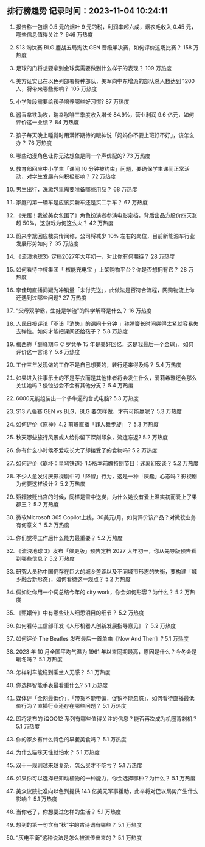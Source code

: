 
## 排行榜趋势 记录时间：2023-11-04 10:24:11
  
  1. 报告称一包烟 0.5 元的烟叶 9 元的税，利润率超六成，烟农毛收入 0.45 元，哪些信息值得关注？ 646 万热度
    
  2. S13 淘汰赛 BLG 鏖战五局淘汰 GEN 晋级半决赛，如何评价这场比赛？ 158 万热度
    
  3. 足球的门将想要拿到金球奖需要做到什么样子的表现？ 109 万热度
    
  4. 美方证实已在以色列部署特种部队，美军向中东增派的部队总人数达到 1200 人，将带来哪些影响？ 105 万热度
    
  5. 小学阶段需要给孩子培养哪些好习惯? 87 万热度
    
  6. 酱香拿铁助攻，瑞幸咖啡三季度收入增长 84.9%，营业利润 9.6 亿元，如何评价这一业绩？ 84 万热度
    
  7. 孩子每天晚上睡觉时用满怀期待的眼神说「妈妈你不要上班好不好」，该怎么办？ 76 万热度
    
  8. 哪些动漫角色让你无法想象是同一个声优配的? 73 万热度
    
  9. 教育部回应中小学生「课间 10 分钟被约束」问题，要确保学生课间正常活动，对学生发展有何积极影响？ 72 万热度
    
  10. 男生出行，洗漱包里需要准备哪些用品？ 68 万热度
    
  11. 家庭的第一辆车是应该买新车还是买二手车？ 67 万热度
    
  12. 《完蛋！我被美女包围了》角色扮演者参演电影定档，背后出品方股价四天涨超 50%，这游戏为何这么火？ 42 万热度
    
  13. 蔚来李斌回应裁员传闻称，公司将减少 10% 左右的岗位，目前新能源车行业发展形势如何？ 35 万热度
    
  14. 《流浪地球3》定档2027年大年初一，对此你有何期待？ 28 万热度
    
  15. 如何看待中核集团「 核能充电宝 」上架购物平台？你是否想拥有它？ 28 万热度
    
  16. 李佳琦直播间疑为冲销量「未付先送」，此做法是否符合流程，网购物流上你还遇到过哪些问题? 27 万热度
    
  17. “父母双学霸，生娃是学渣”的科学解释是什么？ 16 万热度
    
  18. 人民日报评论「不该『消失』的课间十分钟 」称弹簧长时间绷得太紧就容易失去弹性。如何才能把课间还给孩子？ 5.8 万热度
    
  19. 梅西称「巅峰期与 C 罗竞争 15 年是美好回忆，这是我最后一个金球」，如何评价这一言论？ 5.8 万热度
    
  20. 工作三年发现做的工作不是自己想要的，转行还来得及吗？ 5.4 万热度
    
  21. 如果进入往事乐土的不是芽衣而是其他律者将会发生什么，爱莉希雅还会那么关注她吗？侵蚀战会不会有其他分支？ 5.4 万热度
    
  22. 6000元能组装出一个多牛逼的台式电脑? 5.3 万热度
    
  23. S13 八强赛 GEN vs BLG，BLG 要怎样做，才有可能赢呢？ 5.3 万热度
    
  24. 如何评价《原神》4.2 前瞻直播「罪人舞步旋」？ 5.3 万热度
    
  25. 秋天哪些旅行风景或人给你留下深刻印象，流连忘返? 5.2 万热度
    
  26. 你有什么小时候不爱吃长大了却接受了的食物吗? 5.2 万热度
    
  27. 如何评价《崩坏：星穹铁道》1.5版本前瞻特别节目：迷离幻夜谈？ 5.2 万热度
    
  28. 不少人愈发讨厌影视剧中的「降智」行为，这是一种「厌蠢」心态吗？影视剧为何要这样设计？ 5.2 万热度
    
  29. 甄嬛被贬出宫的时候，同样是雪中送炭，为什么她没有爱上温实初而爱上了果郡王？ 5.2 万热度
    
  30. 微软Microsoft 365 Copilot上线，30美元/月，如何评价该产品？对微软业务有何意义？ 5.2 万热度
    
  31. 你们觉得工作后什么能力最重要？ 5.2 万热度
    
  32. 《流浪地球 3》发布「催更版」预告定档 2027 大年初一，你从先导版预告看到哪些信息？ 5.2 万热度
    
  33. 研究人员称中国仍存在巨大的城乡差距以及不同城市形态的失衡，要构建「城乡融合新形态」，如何看待这一观点？ 5.2 万热度
    
  34. 假如让你用一个词总结今年的 city work，你会如何形容？为什么？ 5.2 万热度
    
  35. 《甄嬛传》中有哪些让人细思泪目的细节？ 5.2 万热度
    
  36. 如何看待工信部印发《人形机器人创新发展指导意见》？ 5.2 万热度
    
  37. 如何评价 The Beatles 发布最后一首单曲《Now And Then》? 5.1 万热度
    
  38. 2023 年 10 月全国平均气温为 1961 年以来同期最高，原因是什么？今冬会是暖冬吗？ 5.1 万热度
    
  39. 怎样刹车能稳到乘坐人无感？ 5.1 万热度
    
  40. 你选择智能手表最看重什么? 5.1 万热度
    
  41. 媒体评「全网最低价」，「带货不能带偏，促销不能忽悠」，如何看待直播最低价行为？直播行业还存在哪些问题？ 5.1 万热度
    
  42. 即将发布的 iQOO12 系列有哪些值得关注的信息？能否再次成为机圈背刺机？ 5.1 万热度
    
  43. 你的家乡有什么特色的早餐美食吗？ 5.1 万热度
    
  44. 为什么猫咪天性就怕水？ 5.1 万热度
    
  45. 双十一规则越来越复杂，怎么买才不吃亏？ 5.1 万热度
    
  46. 如果你可以选择已知动植物的一种能力，你会选择哪种？为什么？ 5.1 万热度
    
  47. 美众议院批准向以色列提供 143 亿美元军事援助，此举将对巴以局势产生什么影响？ 5.1 万热度
    
  48. 当你老了，你想要过怎样的生活？ 5.1 万热度
    
  49. 想到的第一句含有“秋”字的古诗词有哪些？ 5.1 万热度
    
  50. “灰电平衡”这种说法是怎么被流传出来的？ 5.1 万热度
    